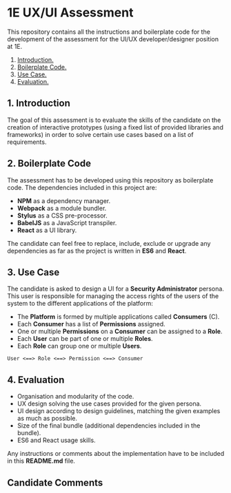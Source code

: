 # 1E UX/UI Assessment
This repository contains all the instructions and boilerplate code for the development of the assessment for the UI/UX developer/designer position at 1E.

1. [ Introduction. ](#intro)
2. [ Boilerplate Code. ](#boilerplate)
3. [ Use Case. ](#usecase)
4. [ Evaluation. ](#evaluation)

<a name="intro"></a>
## 1. Introduction
The goal of this assessment is to evaluate the skills of the candidate on the creation of interactive prototypes (using a fixed list of provided libraries and frameworks) in order to solve certain use cases based on a list of requirements.

<a name="boilerplate"></a>
## 2. Boilerplate Code
The assessment has to be developed using this repository as boilerplate code. The dependencies included in this project are:
* **NPM** as a dependency manager.
* **Webpack** as a module bundler.
* **Stylus** as a CSS pre-processor.
* **BabelJS** as a JavaScript transpiler.
* **React** as a UI library.

The candidate can feel free to replace, include, exclude or upgrade any dependencies as far as the project is written in **ES6** and **React**.

<a name="usecase"></a>
## 3. Use Case
The candidate is asked to design a UI for a **Security Administrator** persona. This user is responsible for managing the access rights of the users of the system to the different applications of the platform:
* The **Platform** is formed by multiple applications called **Consumers** (C).
* Each **Consumer** has a list of **Permissions** assigned.
* One or multiple **Permissions** on a **Consumer** can be assigned to a **Role**.
* Each **User** can be part of one or multiple **Roles**.
* Each **Role** can group one or multiple **Users**.

```
User <==> Role <==> Permission <==> Consumer
```
<a name="evaluation"></a>
## 4. Evaluation
* Organisation and modularity of the code.
* UX design solving the use cases provided for the given persona.
* UI design according to design guidelines, matching the given examples as much as possible.
* Size of the final bundle (additional dependencies included in the bundle).
* ES6 and React usage skills.

Any instructions or comments about the implementation have to be included in this **README.md** file.


## Candidate Comments ##
